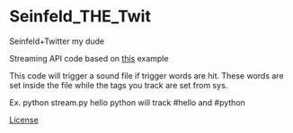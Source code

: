 # Seinfeld_THE_Twit
Seinfeld+Twitter my dude

Streaming API code based on [this](http://adilmoujahid.com/posts/2014/07/twitter-analytics/) example

This code will trigger a sound file if trigger words are hit. These words are set inside the file while the tags you track are set from sys.

Ex. python stream.py hello python will track #hello and #python

[License](Seinfeld_THE_Twit/LICENSE-en.md)
